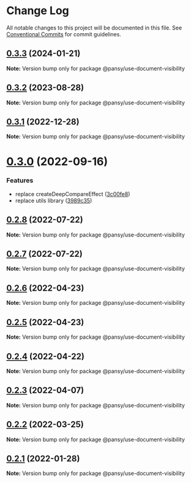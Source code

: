 # Change Log

All notable changes to this project will be documented in this file.
See [Conventional Commits](https://conventionalcommits.org) for commit guidelines.

## [0.3.3](https://github.com/pansyjs/react-hooks/compare/@pansy/use-document-visibility@0.3.2...@pansy/use-document-visibility@0.3.3) (2024-01-21)

**Note:** Version bump only for package @pansy/use-document-visibility





## [0.3.2](https://github.com/pansyjs/react-hooks/compare/@pansy/use-document-visibility@0.3.1...@pansy/use-document-visibility@0.3.2) (2023-08-28)

**Note:** Version bump only for package @pansy/use-document-visibility





## [0.3.1](https://github.com/pansyjs/react-hooks/compare/@pansy/use-document-visibility@0.3.0...@pansy/use-document-visibility@0.3.1) (2022-12-28)

**Note:** Version bump only for package @pansy/use-document-visibility





# [0.3.0](https://github.com/pansyjs/react-hooks/compare/@pansy/use-document-visibility@0.2.8...@pansy/use-document-visibility@0.3.0) (2022-09-16)


### Features

* replace createDeepCompareEffect ([3c00fe8](https://github.com/pansyjs/react-hooks/commit/3c00fe8a33cac410f0c3d245e84027ca01431943))
* replace utils library ([3989c35](https://github.com/pansyjs/react-hooks/commit/3989c35e2bb5bf96f538e1b2c78aa306c63541e3))





## [0.2.8](https://github.com/pansyjs/react-hooks/compare/@pansy/use-document-visibility@0.2.7...@pansy/use-document-visibility@0.2.8) (2022-07-22)

**Note:** Version bump only for package @pansy/use-document-visibility





## [0.2.7](https://github.com/pansyjs/react-hooks/compare/@pansy/use-document-visibility@0.2.6...@pansy/use-document-visibility@0.2.7) (2022-07-22)

**Note:** Version bump only for package @pansy/use-document-visibility





## [0.2.6](https://github.com/pansyjs/react-hooks/compare/@pansy/use-document-visibility@0.2.5...@pansy/use-document-visibility@0.2.6) (2022-04-23)

**Note:** Version bump only for package @pansy/use-document-visibility





## [0.2.5](https://github.com/pansyjs/react-hooks/compare/@pansy/use-document-visibility@0.2.4...@pansy/use-document-visibility@0.2.5) (2022-04-23)

**Note:** Version bump only for package @pansy/use-document-visibility





## [0.2.4](https://github.com/pansyjs/react-hooks/compare/@pansy/use-document-visibility@0.2.3...@pansy/use-document-visibility@0.2.4) (2022-04-22)

**Note:** Version bump only for package @pansy/use-document-visibility





## [0.2.3](https://github.com/pansyjs/react-hooks/compare/@pansy/use-document-visibility@0.2.2...@pansy/use-document-visibility@0.2.3) (2022-04-07)

**Note:** Version bump only for package @pansy/use-document-visibility





## [0.2.2](https://github.com/pansyjs/react-hooks/compare/@pansy/use-document-visibility@0.2.1...@pansy/use-document-visibility@0.2.2) (2022-03-25)

**Note:** Version bump only for package @pansy/use-document-visibility





## [0.2.1](https://github.com/pansyjs/react-hooks/compare/@pansy/use-document-visibility@0.2.0...@pansy/use-document-visibility@0.2.1) (2022-01-28)

**Note:** Version bump only for package @pansy/use-document-visibility
